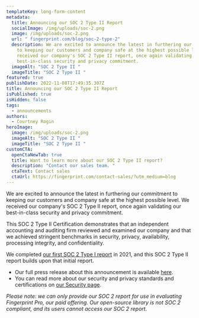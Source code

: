 ```yaml
---
templateKey: long-form-content
metadata:
  title: Announcing our SOC 2 Type II Report
  socialImage: /img/uploads/soc-2.png
  image: /img/uploads/soc-2.png
  url: " fingerprint.com/blog/soc-2-type-2"
  description: We are excited to announce the latest in furthering our commitment
    to keeping our customers and company safe at the highest possible level. We
    received our company's SOC 2 Type II report, once again validating our
    best-in-class security and privacy commitment.
  imageAlt: "SOC 2 Type II "
  imageTitle: "SOC 2 Type II "
featured: true
publishDate: 2022-11-08T17:49:35.307Z
title: Announcing our SOC 2 Type II Report
isPublished: true
isHidden: false
tags:
  - announcements
authors:
  - Courtney Rogin
heroImage:
  image: /img/uploads/soc-2.png
  imageAlt: "SOC 2 Type II "
  imageTitle: "SOC 2 Type II "
customCTA:
  openCtaNewTab: true
  title: Want to learn more about our SOC 2 Type II report?
  description: "Contact our sales team. "
  ctaText: Contact sales
  ctaUrl: https://fingerprint.com/contact-sales/?utm_medium=blog
---
```

We are excited to announce the latest in furthering our commitment to keeping our customers and company safe at the highest possible level. We received our company's SOC 2 Type II report, once again validating our best-in-class security and privacy commitment.

This SOC 2 Type II Certification demonstrates that an independent accounting and auditing firm reviewed and examined our company and that we achieved stringent benchmarks in security, privacy, availability, processing integrity, and confidentiality. 

We completed [our first SOC 2 Type I report](https://fingerprint.com/blog/soc-2-type-1/) in 2021, and this SOC 2 Type II report builds upon that initial report. 

* Our full press release about this announcement is available [here](https://www.businesswire.com/news/home/20221108005314/en/Fingerprint-Achieves-SOC-2-Type-II-Certification). 
* You can read more about our security and privacy standards and certifications on [our Security page](https://fingerprint.com/security/).

*Please note: we can only provide our SOC 2 report for use in evaluating Fingerprint Pro, our paid offering. Our open-source library is not SOC 2 compliant, and its users cannot access our SOC 2 report.*